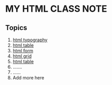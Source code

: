 # MY HTML CLASS NOTE

## Topics

1. [html typography](typolography.md)
2. [html table](table.md)
3. [html form](form.md)
4. [html grid](grid.md)
5. [html table](table.md)
6. .......
7. ......
8. Add more here
